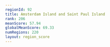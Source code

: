```yaml
---
regionId: 92
title: Amsterdam Island and Saint Paul Island
rank: 206
meanScore: 57.94
globalMeanScore: 69.33
numRegions: 220
layout: region_score
---
```

